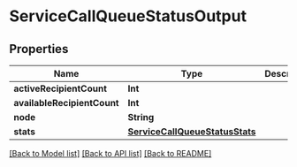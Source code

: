 # ServiceCallQueueStatusOutput

## Properties
Name | Type | Description | Notes
------------ | ------------- | ------------- | -------------
**activeRecipientCount** | **Int** |  | [optional] 
**availableRecipientCount** | **Int** |  | [optional] 
**node** | **String** |  | [optional] 
**stats** | [**ServiceCallQueueStatusStats**](ServiceCallQueueStatusStats.md) |  | [optional] 

[[Back to Model list]](../README.md#documentation-for-models) [[Back to API list]](../README.md#documentation-for-api-endpoints) [[Back to README]](../README.md)


